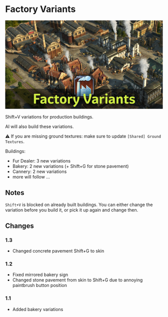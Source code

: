 # Factory Variants

![](./banner.jpg)

Shift+V variations for production buildings.

AI will also build these variations.

⚠ If you are missing ground textures: make sure to update `[Shared] Ground Textures`.

Buildings:

- Fur Dealer: 3 new variations
- Bakery: 2 new variations (+ Shift+G for stone pavement)
- Cannery: 2 new variations
- more will follow ...

## Notes

`Shift+V` is blocked on already built buildings.
You can either change the variation before you build it, or pick it up again and change then.

## Changes

### 1.3

- Changed concrete pavement Shift+G to skin

### 1.2

- Fixed mirrored bakery sign
- Changed stone pavement from skin to Shift+G due to annoying paintbrush button position

### 1.1

- Added bakery variations
